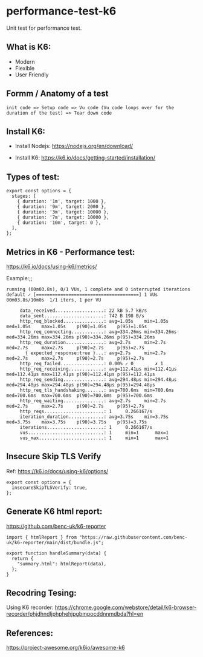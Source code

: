# performance-test-k6

Unit test for performance test.

## What is K6:
+ Modern
+ Flexible
+ User Friendly

## Formm / Anatomy of a test

`init code => Setup code => Vu code (Vu code loops over for the duration of the test) => Tear down code`


## Install K6:

+ Install Nodejs: https://nodejs.org/en/download/

+ Install K6: https://k6.io/docs/getting-started/installation/



## Types of test:

```
export const options = {
  stages: [
    { duration: '1m', target: 1000 },
    { duration: '9m', target: 2000 },
    { duration: '3m', target: 10000 },
    { duration: '7m', target: 10000 },
    { duration: '10m', target: 0 },
  ],
};
```

## Metrics in K6 - Performance test:

https://k6.io/docs/using-k6/metrics/

Example:;;
```
running (00m03.8s), 0/1 VUs, 1 complete and 0 interrupted iterations
default ✓ [======================================] 1 VUs  00m03.8s/10m0s  1/1 iters, 1 per VU

     data_received..................: 22 kB 5.7 kB/s
     data_sent......................: 742 B 198 B/s
     http_req_blocked...............: avg=1.05s    min=1.05s    med=1.05s    max=1.05s    p(90)=1.05s    p(95)=1.05s
     http_req_connecting............: avg=334.26ms min=334.26ms med=334.26ms max=334.26ms p(90)=334.26ms p(95)=334.26ms
     http_req_duration..............: avg=2.7s     min=2.7s     med=2.7s     max=2.7s     p(90)=2.7s     p(95)=2.7s
       { expected_response:true }...: avg=2.7s     min=2.7s     med=2.7s     max=2.7s     p(90)=2.7s     p(95)=2.7s
     http_req_failed................: 0.00% ✓ 0        ✗ 1
     http_req_receiving.............: avg=112.41µs min=112.41µs med=112.41µs max=112.41µs p(90)=112.41µs p(95)=112.41µs
     http_req_sending...............: avg=294.48µs min=294.48µs med=294.48µs max=294.48µs p(90)=294.48µs p(95)=294.48µs
     http_req_tls_handshaking.......: avg=700.6ms  min=700.6ms  med=700.6ms  max=700.6ms  p(90)=700.6ms  p(95)=700.6ms
     http_req_waiting...............: avg=2.7s     min=2.7s     med=2.7s     max=2.7s     p(90)=2.7s     p(95)=2.7s
     http_reqs......................: 1     0.266167/s
     iteration_duration.............: avg=3.75s    min=3.75s    med=3.75s    max=3.75s    p(90)=3.75s    p(95)=3.75s
     iterations.....................: 1     0.266167/s
     vus............................: 1     min=1      max=1
     vus_max........................: 1     min=1      max=1
```
## Insecure Skip TLS Verify
Ref: https://k6.io/docs/using-k6/options/

```
export const options = {
  insecureSkipTLSVerify: true,
};
```

## Generate K6 html report:

https://github.com/benc-uk/k6-reporter

```
import { htmlReport } from "https://raw.githubusercontent.com/benc-uk/k6-reporter/main/dist/bundle.js";
````

```
export function handleSummary(data) {
  return {
    "summary.html": htmlReport(data),
  };
}
```

## Recodring Tesing:

Using K6 recorder: https://chrome.google.com/webstore/detail/k6-browser-recorder/phjdhndljphphehjpgbmpocddnnmdbda?hl=en


## References:
https://project-awesome.org/k6io/awesome-k6
